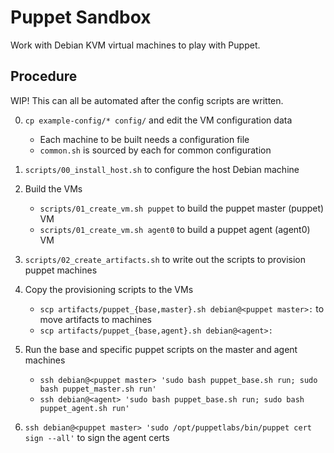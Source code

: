 Puppet Sandbox
==============

Work with Debian KVM virtual machines to play with Puppet.


Procedure
---------

WIP! This can all be automated after the config scripts are written.

0. `cp example-config/* config/` and edit the VM configuration data

   * Each machine to be built needs a configuration file
   * `common.sh` is sourced by each for common configuration

0. `scripts/00_install_host.sh` to configure the host Debian machine

0. Build the VMs

   * `scripts/01_create_vm.sh puppet` to build the puppet master (puppet) VM
   * `scripts/01_create_vm.sh agent0` to build a puppet agent (agent0) VM

0. `scripts/02_create_artifacts.sh` to write out the scripts to provision puppet machines

0. Copy the provisioning scripts to the VMs

   * `scp artifacts/puppet_{base,master}.sh debian@<puppet master>:` to move artifacts to machines
   * `scp artifacts/puppet_{base,agent}.sh debian@<agent>:`

0. Run the base and specific puppet scripts on the master and agent machines

   * `ssh debian@<puppet master> 'sudo bash puppet_base.sh run; sudo bash puppet_master.sh run'`
   * `ssh debian@<agent> 'sudo bash puppet_base.sh run; sudo bash puppet_agent.sh run'`

0. `ssh debian@<puppet master> 'sudo /opt/puppetlabs/bin/puppet cert sign --all'` to sign the agent certs

